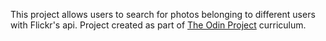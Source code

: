 This project allows users to search for photos belonging to different users with Flickr's api.
Project created as part of [The Odin Project](https://www.theodinproject.com/lessons/ruby-on-rails-flickr-api#solutions) curriculum.